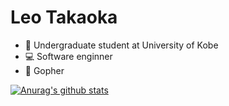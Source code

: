 # Leo Takaoka

- 📝 Undergraduate student at University of Kobe
- 💻 Software enginner
- 💎 Gopher

[![Anurag's github stats](https://github-readme-stats.vercel.app/api?username=Le0tk0k&theme=react)](https://github.com/anuraghazra/github-readme-stats)


